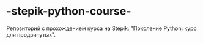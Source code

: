 # -stepik-python-course-

Репозиторий с прохождением курса на Stepik: "Поколение Python: курс для продвинутых".